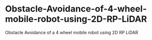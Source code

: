 # Obstacle-Avoidance-of-4-wheel-mobile-robot-using-2D-RP-LiDAR
Obstacle Avoidance of a 4 wheel mobile robot using 2D RP LiDAR
